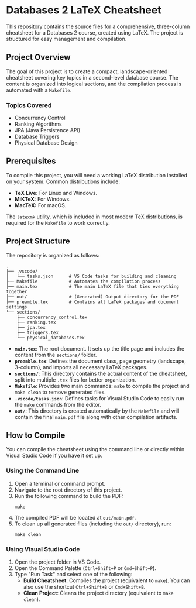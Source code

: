 # Databases 2 LaTeX Cheatsheet

This repository contains the source files for a comprehensive, three-column cheatsheet for a Databases 2 course, created using LaTeX. The project is structured for easy management and compilation.

## Project Overview

The goal of this project is to create a compact, landscape-oriented cheatsheet covering key topics in a second-level database course. The content is organized into logical sections, and the compilation process is automated with a `Makefile`.

### Topics Covered

* Concurrency Control
* Ranking Algorithms
* JPA (Java Persistence API)
* Database Triggers
* Physical Database Design

## Prerequisites

To compile this project, you will need a working LaTeX distribution installed on your system. Common distributions include:

* **TeX Live:** For Linux and Windows.
* **MiKTeX:** For Windows.
* **MacTeX:** For macOS.

The `latexmk` utility, which is included in most modern TeX distributions, is required for the `Makefile` to work correctly.

## Project Structure

The repository is organized as follows:

```
.
├── .vscode/
│   └── tasks.json      # VS Code tasks for building and cleaning
├── Makefile            # Automates the compilation process
├── main.tex            # The main LaTeX file that ties everything together
├── out/                # (Generated) Output directory for the PDF
├── preamble.tex        # Contains all LaTeX packages and document settings
└── sections/
    ├── concurrency_control.tex
    ├── ranking.tex
    ├── jpa.tex
    ├── triggers.tex
    └── physical_databases.tex
```

* **`main.tex`**: The root document. It sets up the title page and includes the content from the `sections/` folder.
* **`preamble.tex`**: Defines the document class, page geometry (landscape, 3-column), and imports all necessary LaTeX packages.
* **`sections/`**: This directory contains the actual content of the cheatsheet, split into multiple `.tex` files for better organization.
* **`Makefile`**: Provides two main commands: `make` to compile the project and `make clean` to remove generated files.
* **`.vscode/tasks.json`**: Defines tasks for Visual Studio Code to easily run the `make` commands from the editor.
* **`out/`**: This directory is created automatically by the `Makefile` and will contain the final `main.pdf` file along with other compilation artifacts.

## How to Compile

You can compile the cheatsheet using the command line or directly within Visual Studio Code if you have it set up.

### Using the Command Line

1. Open a terminal or command prompt.
2. Navigate to the root directory of this project.
3. Run the following command to build the PDF:
   ```
   make
   ```
4. The compiled PDF will be located at `out/main.pdf`.
5. To clean up all generated files (including the `out/` directory), run:
   ```
   make clean
   ```

### Using Visual Studio Code

1. Open the project folder in VS Code.
2. Open the Command Palette (`Ctrl+Shift+P` or `Cmd+Shift+P`).
3. Type "Run Task" and select one of the following:
   * **Build Cheatsheet**: Compiles the project (equivalent to `make`). You can also use the shortcut `Ctrl+Shift+B` or `Cmd+Shift+B`.
   * **Clean Project**: Cleans the project directory (equivalent to `make clean`).
